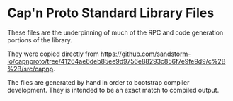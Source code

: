# Cap'n Proto Standard Library Files

These files are the underpinning of much of the RPC and code generation portions of the library.

They were copied directly from https://github.com/sandstorm-io/capnproto/tree/41264ae6deb85ee9d9756e88293c856f7e9fe9d9/c%2B%2B/src/capnp.

The files are generated by hand in order to bootstrap compiler development. They is intended to be an exact match to compiled output.
